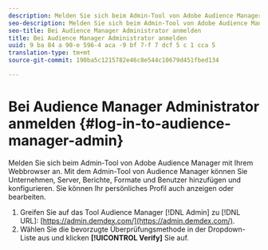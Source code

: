 ```yaml
---
description: Melden Sie sich beim Admin-Tool von Adobe Audience Manager mit Ihrem Webbrowser an. Mit dem Admin-Tool von Audience Manager können Sie Unternehmen, Server, Berichte, Formate und Benutzer hinzufügen und konfigurieren. Sie können Ihr persönliches Profil auch anzeigen oder bearbeiten.
seo-description: Melden Sie sich beim Admin-Tool von Adobe Audience Manager mit Ihrem Webbrowser an. Mit dem Admin-Tool von Audience Manager können Sie Unternehmen, Server, Berichte, Formate und Benutzer hinzufügen und konfigurieren. Sie können Ihr persönliches Profil auch anzeigen oder bearbeiten.
seo-title: Bei Audience Manager Administrator anmelden
title: Bei Audience Manager Administrator anmelden
uuid: 9 ba 84 a 90-e 596-4 aca -9 bf 7-f 7 dcf 5 c 1 cca 5
translation-type: tm+mt
source-git-commit: 190ba5c1215782e46c8e544c10679d451fbed134

---
```



# Bei Audience Manager Administrator anmelden {#log-in-to-audience-manager-admin}

Melden Sie sich beim Admin-Tool von Adobe Audience Manager mit Ihrem Webbrowser an. Mit dem Admin-Tool von Audience Manager können Sie Unternehmen, Server, Berichte, Formate und Benutzer hinzufügen und konfigurieren. Sie können Ihr persönliches Profil auch anzeigen oder bearbeiten.

<!-- t_login.xml -->

1. Greifen Sie auf das Tool Audience Manager [!DNL Admin] zu [!DNL URL]: [https://admin.demdex.com/](https://admin.demdex.com/).
1. Wählen Sie die bevorzugte Überprüfungsmethode in der Dropdown-Liste aus und klicken **[!UICONTROL Verify]** Sie auf.
